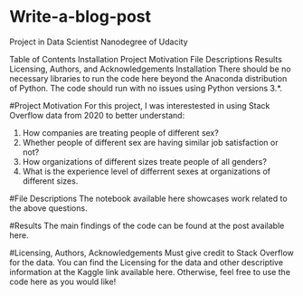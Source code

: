 # Write-a-blog-post

Project in Data Scientist Nanodegree of Udacity

Table of Contents
Installation
Project Motivation
File Descriptions
Results
Licensing, Authors, and Acknowledgements
Installation
There should be no necessary libraries to run the code here beyond the Anaconda distribution of Python. The code should run with no issues using Python versions 3.*.


#Project Motivation
For this project, I was interestested in using Stack Overflow data from 2020 to better understand:
1. How companies are treating people of different sex?
2. Whether people of different sex are having similar job satisfaction or not?
3. How organizations of different sizes treate people of all genders?
4. What is the experience level of differrent sexes at organizations of different sizes.


#File Descriptions
The notebook available here showcases work related to the above questions.

#Results
The main findings of the code can be found at the post available here.

#Licensing, Authors, Acknowledgements
Must give credit to Stack Overflow for the data. You can find the Licensing for the data and other descriptive information at the Kaggle link available here. Otherwise, feel free to use the code here as you would like!
